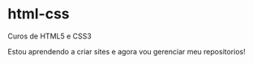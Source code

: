 # html-css
 Curos de HTML5 e CSS3

Estou aprendendo a criar sites e agora vou gerenciar meu repositorios!